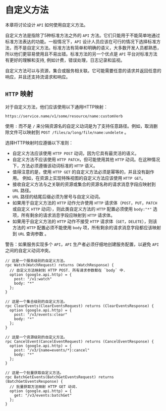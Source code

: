 # 自定义方法

本章将讨论设计 `API` 如何使用自定义方法。

自定义方法是指除了5种标准方法之外的 `API` 方法。它们只能用于不能简单地通过标准方法表达的功能。一般情况下，`API` 设计人员应该在可行的情况下选择标准方法，而不是自定义方法。标准方法有简单和明确的语义，大多数开发人员都熟悉，所以他们更容易使用且不易出错。标准方法的另一个优点是 `API` 平台对标准方法有更好的理解和支持, 例如计费，错误处理，日志记录和监视。

自定义方法可以与资源，集合或服务相关联。它可能需要任意的请求并返回任意的响应，并且还支持流请求和响应。

## `HTTP` 映射

对于自定义方法，他们应该使用以下通用HTTP映射：

	https://service.name/v1/some/resource/name:customVerb

使用 `:` 而不是 `/` 来分隔资源名的自定义动词是为了支持任意路径。例如，取消删除文件可以映射到 `POST /files/a/long/file/name:undelete` 。

选择HTTP映射时应遵循以下准则：

* 自定义方法应该使用 `HTTP POST` 动词，因为它具有最灵活的语义。
* 自定义方法不应该使用 `HTTP PATCH`，但可能使用其他 `HTTP` 动词。在这种情况下，方法必须遵循该动词标准的 `HTTP` 语义。
* 值得注意的是，使用 `HTTP GET` 的自定义方法必须是幂等的，并且没有副作用。 例如，在资源上实现特殊视图的自定义方法应该使用 `HTTP GET`。
* 接收自定义方法与之关联的资源或集合的资源名称的请求消息字段应映射到 `URL` 路径。
* `URL` 路径的结尾后缀必须为冒号与自定义动词。
* 如果用于自定义方法的 `HTTP` 动作允许使用 `HTTP` 请求体（`POST`，`PUT`，`PATCH` 或自定义 `HTTP` 动词），则此类自定义方法的 `HTTP` 配置必须使用 `body:"*"` 选项，所有剩余的请求消息字段应映射到 `HTTP` 请求体。
* 如果用于自定义方法的 `HTTP` 动作不接受 `HTTP` 请求体（`GET`，`DELETE`），则该方法的 `HTTP` 配置必须不能使用 `body` 项，所有剩余的请求消息字段都应该映射到 `URL` 查询参数 。

警告：如果服务实现多个 `API`，`API` 生产者必须仔细地创建服务配置，以避免 `API` 之间的自定义动词冲突。

```proto3
// 这是一个服务级别的自定义方法。
rpc Watch(WatchRequest) returns (WatchResponse) {
  // 自定义方法映射到 HTTP POST. 所有请求参数都在 `body` 中.
  option (google.api.http) = {
    post: "/v1:watch"
    body: "*"
  };
}

// 这是一个集合级别的自定义方法。
rpc ClearEvents(ClearEventsRequest) returns (ClearEventsResponse) {
  option (google.api.http) = {
    post: "/v3/events:clear"
    body: "*"
  };
}

// 这是一个资源级别的自定义方法。
rpc CancelEvent(CancelEventRequest) returns (CancelEventResponse) {
  option (google.api.http) = {
    post: "/v3/{name=events/*}:cancel"
    body: "*"
  };
}

// 这是一个批量获取自定义方法。
rpc BatchGetEvents(BatchGetEventsRequest) returns (BatchGetEventsResponse) {
  // 批量获取方法映射 HTTP GET 动词.
  option (google.api.http) = {
    get: "/v3/events:batchGet"
  };
}
```